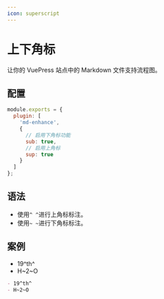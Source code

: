 ```yaml
---
icon: superscript
---
```


# 上下角标

让你的 VuePress 站点中的 Markdown 文件支持流程图。

## 配置

```js {6,8}
module.exports = {
  plugin: [
    'md-enhance',
    {
      // 启用下角标功能
      sub: true,
      // 启用上角标
      sup: true
    }
  ]
};
```

## 语法

- 使用`^ ^`进行上角标标注。
- 使用`~ ~`进行下角标标注。

## 案例

- 19^th^
- H~2~O

```md
- 19^th^
- H~2~O
```
